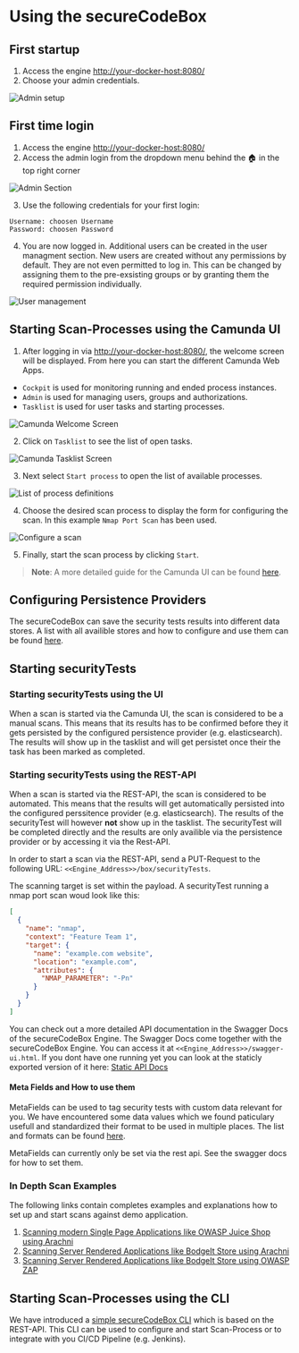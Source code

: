 # Using the secureCodeBox

## First startup

1.  Access the engine [http://your-docker-host:8080/](http://localhost:8080)
2.  Choose your admin credentials.

![Admin setup ](..//resources/first_startup_screen.png)

## First time login

1.  Access the engine [http://your-docker-host:8080/](http://localhost:8080)
2.  Access the admin login from the dropdown menu behind the 🏠 in the top right corner

![Admin Section](../resources/adminSection.png)

3.  Use the following credentials for your first login:

```
Username: choosen Username
Password: choosen Password
```

4. You are now logged in. Additional users can be created in the user managment section. New users are created without any permissions by default. They are not even permitted to log in. This can be changed by assigning them to the pre-exsisting groups or by granting them the required permission individually.

![User management](../resources/userManagement.png)

## Starting Scan-Processes using the Camunda UI

1.  After logging in via [http://your-docker-host:8080/](http://localhost:8080), the welcome screen will be displayed. From here you can start the different Camunda Web Apps.

- `Cockpit` is used for monitoring running and ended process instances.
- `Admin` is used for managing users, groups and authorizations.
- `Tasklist` is used for user tasks and starting processes.

![Camunda Welcome Screen](../resources/welcome.png)

2.  Click on `Tasklist` to see the list of open tasks.

![Camunda Tasklist Screen](../resources/tasklist.png)

3.  Next select `Start process` to open the list of available processes.

![List of process definitions](../resources/processDefinitions.png)

4.  Choose the desired scan process to display the form for configuring the scan. In this example `Nmap Port Scan` has been used.

![Configure a scan](../resources/configureScan.png)

5.  Finally, start the scan process by clicking `Start`.

> **Note**: A more detailed guide for the Camunda UI can be found [here][camundawebapps].

[camundawebapps]: https://docs.camunda.org/manual/7.8/webapps/

## Configuring Persistence Providers

The secureCodeBox can save the security tests results into different data stores. A list with all availible stores and how to configure and use them can be found [here](./persistence/README.md).

## Starting securityTests

### Starting securityTests using the UI

When a scan is started via the Camunda UI, the scan is considered to be a manual scans. This means that its results has to be confirmed before they it gets persisted by the configured persistence provider (e.g. elasticsearch). The results will show up in the tasklist and will get persistet once their the task has been marked as completed.

### Starting securityTests using the REST-API

When a scan is started via the REST-API, the scan is considered to be automated. This means that the results will get automatically persisted into the configured perssitence provider (e.g. elasticsearch). The results of the securityTest will however **not** show up in the tasklist. The securityTest will be completed directly and the results are only availible via the persistence provider or by accessing it via the Rest-API.

In order to start a scan via the REST-API, send a PUT-Request to the following URL:
`<<Engine_Address>>/box/securityTests`.

The scanning target is set within the payload. A securityTest running a nmap port scan woud look like this:

```json
[
  {
    "name": "nmap",
    "context": "Feature Team 1",
    "target": {
      "name": "example.com website",
      "location": "example.com",
      "attributes": {
        "NMAP_PARAMETER": "-Pn"
      }
    }
  }
]
```

You can check out a more detailed API documentation in the Swagger Docs of the secureCodeBox Engine. The Swagger Docs come together with the secureCodeBox Engine. You can access it at `<<Engine_Address>>/swagger-ui.html`. If you dont have one running yet you can look at the staticly exported version of it here: [Static API Docs](../developer-guide/api-doc.md)

#### Meta Fields and How to use them

MetaFields can be used to tag security tests with custom data relevant for you. We have encountered some data values which we found paticulary usefull and standardized their format to be used in multiple places. The list and formats can be found [here](./metafields/README.md).

MetaFields can currently only be set via the rest api. See the swagger docs for how to set them.

### In Depth Scan Examples

The following links contain completes examples and explanations how to set up and start scans against demo application.

1.  [Scanning modern Single Page Applications like OWASP Juice Shop using Arachni](./usage-examples/arachni-juice-shop-example.md)
2.  [Scanning Server Rendered Applications like BodgeIt Store using Arachni](./usage-examples/arachni-bodgeit-example.md)
3.  [Scanning Server Rendered Applications like BodgeIt Store using OWASP ZAP](./usage-examples/zap-bodgeit-example.md)

## Starting Scan-Processes using the CLI

We have introduced a [simple secureCodeBox CLI](../../cli/README.md) which is based on the REST-API. This CLI can be used to configure and start Scan-Process or to integrate with you CI/CD Pipeline (e.g. Jenkins).
